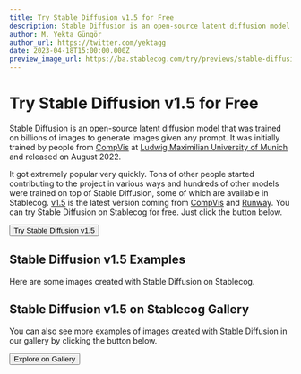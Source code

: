 ```yaml
---
title: Try Stable Diffusion v1.5 for Free
description: Stable Diffusion is an open-source latent diffusion model that was trained on billions of images to generate images given any prompt. Try it on Stablecog for free.
author: M. Yekta Güngör
author_url: https://twitter.com/yektagg
date: 2023-04-18T15:00:00.000Z
preview_image_url: https://ba.stablecog.com/try/previews/stable-diffusion.jpg
---
```


<script>
  import Button from '$components/buttons/Button.svelte'
  import DocImage from '$components/docs/DocImage.svelte'
</script>

# Try Stable Diffusion v1.5 for Free

Stable Diffusion is an open-source latent diffusion model that was trained on billions of images to generate images given any prompt. It was initially trained by people from [CompVis](https://github.com/CompVis) at [Ludwig Maximilian University of Munich](https://www.lmu.de/en/) and released on August 2022.

It got extremely popular very quickly. Tons of other people started contributing to the project in various ways and hundreds of other models were trained on top of Stable Diffusion, some of which are available in Stablecog. [v1.5](https://huggingface.co/runwayml/stable-diffusion-v1-5) is the latest version coming from [CompVis](https://github.com/CompVis) and [Runway](https://runwayml.com/). You can try Stable Diffusion on Stablecog for free. Just click the button below.

<Button class="mt-4" href="https://stablecog.com/generate/?mi=048b4aa3-5586-47ed-900f-f4341c96bdb2&adv=true" target="_blank">
Try Stable Diffusion v1.5
</Button>

## Stable Diffusion v1.5 Examples

Here are some images created with Stable Diffusion on Stablecog.

<DocImage src="https://ba.stablecog.com/guide/models/stable-diffusion-1-5.jpg" alt="Stable Diffusion Examples" width="2560" height="4372"/>

## Stable Diffusion v1.5 on Stablecog Gallery

You can also see more examples of images created with Stable Diffusion in our gallery by clicking the button below.

<Button class="mt-4" href="https://stablecog.com/gallery?mi=048b4aa3-5586-47ed-900f-f4341c96bdb2" target="_blank">
  Explore on Gallery
</Button>
